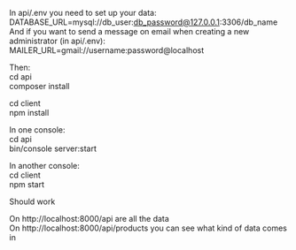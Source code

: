 In api/.env you need to set up your data:<br>
DATABASE_URL=mysql://db_user:db_password@127.0.0.1:3306/db_name<br>
And if you want to send a message on email when creating a new administrator (in api/.env):<br>
MAILER_URL=gmail://username:password@localhost<br>

Then:<br>
cd api<br>
composer install<br>

cd client<br>
npm install<br>

In one console:<br>
cd api<br>
bin/console server:start<br>

In another console:<br>
cd client<br>
npm start<br>

Should work<br>

On http://localhost:8000/api are all the data<br>
On http://localhost:8000/api/products you can see what kind of data comes in<br>
